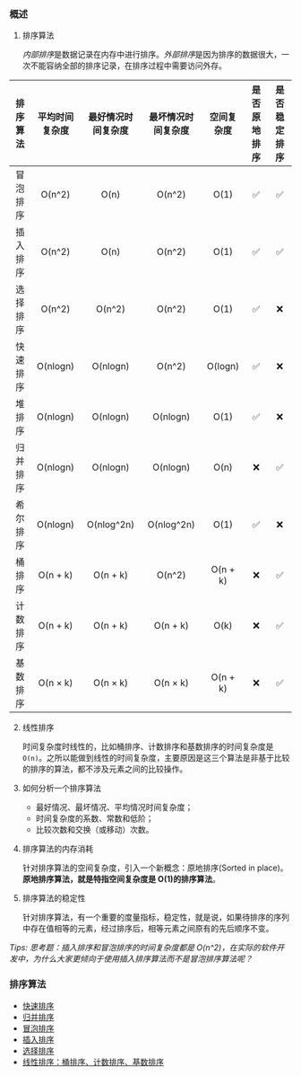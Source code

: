 ### 概述

1. 排序算法

   *内部排序*是数据记录在内存中进行排序。*外部排序*是因为排序的数据很大，一次不能容纳全部的排序记录，在排序过程中需要访问外存。

| 排序算法 | 平均时间复杂度 | 最好情况时间复杂度 | 最坏情况时间复杂度 | 空间复杂度 | 是否原地排序 | 是否稳定排序 |
| :------: | :------------: | :----------------: | :----------------: | :--------: | :----------: | :----------: |
| 冒泡排序 |     O(n^2)     |        O(n)        |       O(n^2)       |    O(1)    |      ✅      |      ✅      |
| 插入排序 |     O(n^2)     |        O(n)        |       O(n^2)       |    O(1)    |      ✅      |      ✅      |
| 选择排序 |     O(n^2)     |       O(n^2)       |       O(n^2)       |    O(1)    |      ✅      |      ❌      |
| 快速排序 |    O(nlogn)    |      O(nlogn)      |       O(n^2)       |  O(logn)   |      ✅      |      ❌      |
|  堆排序  |    O(nlogn)    |      O(nlogn)      |      O(nlogn)      |    O(1)    |      ✅      |      ❌      |
| 归并排序 |    O(nlogn)    |      O(nlogn)      |      O(nlogn)      |    O(n)    |      ❌      |      ✅      |
| 希尔排序 |    O(nlogn)    |     O(nlog^2n)     |     O(nlog^2n)     |    O(1)    |      ✅      |      ❌      |
|  桶排序  |    O(n + k)    |      O(n + k)      |       O(n^2)       |  O(n + k)  |      ❌      |      ✅      |
| 计数排序 |    O(n + k)    |      O(n + k)      |      O(n + k)      |    O(k)    |      ❌      |      ✅      |
| 基数排序 |    O(n × k)    |      O(n × k)      |      O(n × k)      |  O(n + k)  |      ❌      |      ✅      |

2. 线性排序

   时间复杂度时线性的，比如桶排序、计数排序和基数排序的时间复杂度是`O(n)`。之所以能做到线性的时间复杂度，主要原因是这三个算法是非基于比较的排序的算法，都不涉及元素之间的比较操作。

3. 如何分析一个排序算法

   - 最好情况、最坏情况、平均情况时间复杂度；
   - 时间复杂度的系数、常数和低阶；
   - 比较次数和交换（或移动）次数。

4. 排序算法的内存消耗

   针对排序算法的空间复杂度，引入一个新概念：原地排序(Sorted in place)。**原地排序算法，就是特指空间复杂度是 O(1)的排序算法**。

5. 排序算法的稳定性

   针对排序算法，有一个重要的度量指标，稳定性，就是说，如果待排序的序列中存在值相等的元素，经过排序后，相等元素之间原有的先后顺序不变。

_Tips: 思考题：插入排序和冒泡排序的时间复杂度都是 O(n^2)，在实际的软件开发中，为什么大家更倾向于使用插入排序算法而不是冒泡排序算法呢？_

### 排序算法

- [快速排序](/Notes/Sort/QuickSort.md)
- [归并排序](/Notes/Sort/MergeSort.md)
- [冒泡排序](/CodeSegment/Sort/bubbleSort.js)
- [插入排序](/Notes/Sort/InsertionSort.md)
- [选择排序](/Notes/Sort/SelectionSort.md)
- [线性排序：桶排序、计数排序、基数排序](/Notes/Sort/LinearSort.md)
